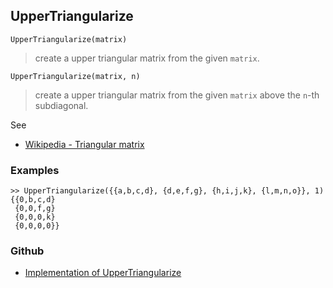 ## UpperTriangularize

```
UpperTriangularize(matrix)
```

> create a upper triangular matrix from the given `matrix`.

```
UpperTriangularize(matrix, n)
```

> create a upper triangular matrix from the given `matrix` above the `n`-th subdiagonal.

See
* [Wikipedia - Triangular matrix](https://en.wikipedia.org/wiki/Triangular_matrix)

### Examples
 
```
>> UpperTriangularize({{a,b,c,d}, {d,e,f,g}, {h,i,j,k}, {l,m,n,o}}, 1)
{{0,b,c,d}
 {0,0,f,g}
 {0,0,0,k} 
 {0,0,0,0}}
```

### Github

* [Implementation of UpperTriangularize](https://github.com/axkr/symja_android_library/blob/master/symja_android_library/matheclipse-core/src/main/java/org/matheclipse/core/builtin/LinearAlgebra.java#L4427) 
